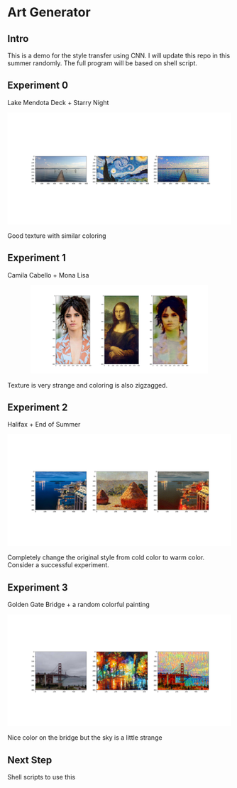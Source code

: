 # Art Generator

## Intro
This is a demo for the style transfer using CNN. I will update this repo in this summer randomly. The full program will be based on shell script. <br />

## Experiment 0
Lake Mendota Deck + Starry Night

<p align="center">
    <img width="800" src="result/mendota_deck_with_starry_night.png">
</p>

Good texture with similar coloring

## Experiment 1
Camila Cabello + Mona Lisa

<p align="center">
    <img width="400" src="result/Camila_with_Mona_Lisa.png">
</p>

Texture is very strange and coloring is also zigzagged.

## Experiment 2
Halifax + End of Summer

<p align="center">
    <img width="800" src="result/city_in_red.png">
</p>
Completely change the original style from cold color to warm color. Consider a successful experiment.

## Experiment 3
Golden Gate Bridge + a random colorful painting

<p>
    <img width="800" src="result/golden_gate.png">
</p>

Nice color on the bridge but the sky is a little strange

## Next Step
Shell scripts to use this
